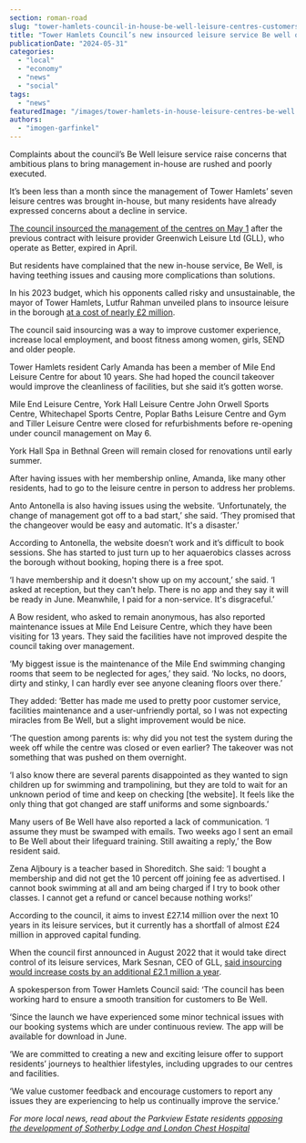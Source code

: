 ```yaml
---
section: roman-road
slug: "tower-hamlets-council-in-house-be-well-leisure-centres-customers-complain"
title: "Tower Hamlets Council’s new insourced leisure service Be well off to a chaotic start"
publicationDate: "2024-05-31"
categories: 
  - "local"
  - "economy"
  - "news"
  - "social"
tags: 
  - "news"
featuredImage: "/images/tower-hamlets-in-house-leisure-centres-be-well.jpg"
authors: 
  - "imogen-garfinkel"
---
```


Complaints about the council’s Be Well leisure service raise concerns that ambitious plans to bring management in-house are rushed and poorly executed.

It’s been less than a month since the management of Tower Hamlets’ seven leisure centres was brought in-house, but many residents have already expressed concerns about a decline in service. 

[The council insourced the management of the centres on May 1](https://romanroadlondon.com/leisure-services-closed-til-may-as-tower-hamlets-brings-services-inhouse/) after the previous contract with leisure provider Greenwich Leisure Ltd (GLL), who operate as Better, expired in April.

But residents have complained that the new in-house service, Be Well, is having teething issues and causing more complications than solutions. 

In his 2023 budget, which his opponents called risky and unsustainable, the mayor of Tower Hamlets, Lutfur Rahman unveiled plans to insource leisure in the borough [at a cost of nearly £2 million](https://www.bbc.co.uk/news/uk-england-london-64596375). 

The council said insourcing was a way to improve customer experience, increase local employment, and boost fitness among women, girls, SEND and older people. 

Tower Hamlets resident Carly Amanda has been a member of Mile End Leisure Centre for about 10 years. She had hoped the council takeover would improve the cleanliness of facilities, but she said it’s gotten worse. 

Mile End Leisure Centre, York Hall Leisure Centre John Orwell Sports Centre, Whitechapel Sports Centre, Poplar Baths Leisure Centre and Gym and Tiller Leisure Centre were closed for refurbishments before re-opening under council management on May 6. 

York Hall Spa in Bethnal Green will remain closed for renovations until early summer. 

After having issues with her membership online, Amanda, like many other residents, had to go to the leisure centre in person to address her problems.

Anto Antonella is also having issues using the website. ‘Unfortunately, the change of management got off to a bad start,’ she said. ‘They promised that the changeover would be easy and automatic. It's a disaster.’

According to Antonella, the website doesn’t work and it’s difficult to book sessions. She has started to just turn up to her aquaerobics classes across the borough without booking, hoping there is a free spot.

‘I have membership and it doesn't show up on my account,’ she said. ‘I asked at reception, but they can't help. There is no app and they say it will be ready in June. Meanwhile, I paid for a non-service. It's disgraceful.’

A Bow resident, who asked to remain anonymous, has also reported maintenance issues at Mile End Leisure Centre, which they have been visiting for 13 years. They said the facilities have not improved despite the council taking over management.

‘My biggest issue is the maintenance of the Mile End swimming changing rooms that seem to be neglected for ages,’ they said. ‘No locks, no doors, dirty and stinky, I can hardly ever see anyone cleaning floors over there.’

They added: ‘Better has made me used to pretty poor customer service, facilities maintenance and a user-unfriendly portal, so I was not expecting miracles from Be Well, but a slight improvement would be nice.

‘The question among parents is: why did you not test the system during the week off while the centre was closed or even earlier? The takeover was not something that was pushed on them overnight.

‘I also know there are several parents disappointed as they wanted to sign children up for swimming and trampolining, but they are told to wait for an unknown period of time and keep on checking \[the website\]. It feels like the only thing that got changed are staff uniforms and some signboards.’

Many users of Be Well have also reported a lack of communication. ‘I assume they must be swamped with emails. Two weeks ago I sent an email to Be Well about their lifeguard training. Still awaiting a reply,’ the Bow resident said. 

Zena Aljboury is a teacher based in Shoreditch. She said: ‘I bought a membership and did not get the 10 percent off joining fee as advertised. I cannot book swimming at all and am being charged if I try to book other classes. I cannot get a refund or cancel because nothing works!’

According to the council, it aims to invest £27.14 million over the next 10 years in its leisure services, but it currently has a shortfall of almost £24 million in approved capital funding. 

When the council first announced in August 2022 that it would take direct control of its leisure services, Mark Sesnan, CEO of GLL, [said insourcing would increase costs by an additional £2.1 million a year](https://www.leisureopportunities.co.uk/news/Mark-Sesnan-GLL-CEO-blasts-Tower-Hamlet-Council-decision-to-insource-leisure-services/349919).

A spokesperson from Tower Hamlets Council said: ‘The council has been working hard to ensure a smooth transition for customers to Be Well.  

‘Since the launch we have experienced some minor technical issues with our booking systems which are under continuous review. The app will be available for download in June.

‘We are committed to creating a new and exciting leisure offer to support residents’ journeys to healthier lifestyles, including upgrades to our centres and facilities.

‘We value customer feedback and encourage customers to report any issues they are experiencing to help us continually improve the service.’

_For more local news, read about the Parkview Estate residents [opposing the development of Sotherby Lodge and London Chest Hospital](https://romanroadlondon.com/park-view-residents-petition-oppose-development-sotherby-lodge-london-chest-hospital-mulberry-tree/)_


